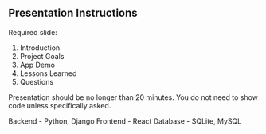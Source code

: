 ## Presentation Instructions

Required slide:
1. Introduction
2. Project Goals
3. App Demo
4. Lessons Learned
5. Questions

Presentation should be no longer than 20 minutes.  You do not need to show code unless specifically asked. 

Backend - Python, Django
Frontend - React
Database - SQLite, MySQL
